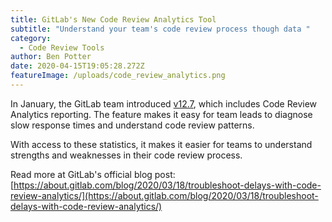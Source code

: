 ```yaml
---
title: GitLab's New Code Review Analytics Tool
subtitle: "Understand your team's code review process though data "
category:
  - Code Review Tools
author: Ben Potter
date: 2020-04-15T19:05:28.272Z
featureImage: /uploads/code_review_analytics.png
---
```

In January, the GitLab team introduced [v12.7](https://docs.gitlab.com/ee/user/analytics/code_review_analytics.html), which includes Code Review Analytics reporting. The feature makes it easy for team leads to diagnose slow response times and understand code review patterns.

With access to these statistics, it makes it easier for teams to understand strengths and weaknesses in their code review process.

Read more at GitLab's official blog post: [https://about.gitlab.com/blog/2020/03/18/troubleshoot-delays-with-code-review-analytics/](https://about.gitlab.com/blog/2020/03/18/troubleshoot-delays-with-code-review-analytics/)